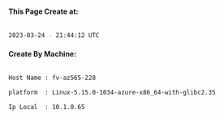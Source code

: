 
   
#### This Page Create at:

```bash

2023-03-24 - 21:44:12 UTC

```

#### Create By Machine:

```bash

Host Name : fv-az565-228

platform  : Linux-5.15.0-1034-azure-x86_64-with-glibc2.35

Ip Local  : 10.1.0.65

```

